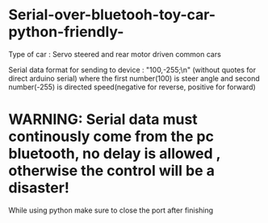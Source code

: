 # Serial-over-bluetooh-toy-car-python-friendly-

Type of car : Servo steered and rear motor driven common cars

Serial data format for sending to device : "100,-255;\n" (without quotes for direct arduino serial) where the first number(100) is steer angle and second number(-255) is directed speed(negative for reverse, positive for forward)

# WARNING: Serial data must continously come from the pc bluetooth, no delay is allowed , otherwise the control will be a disaster!

While using python make sure to close the port after finishing 
